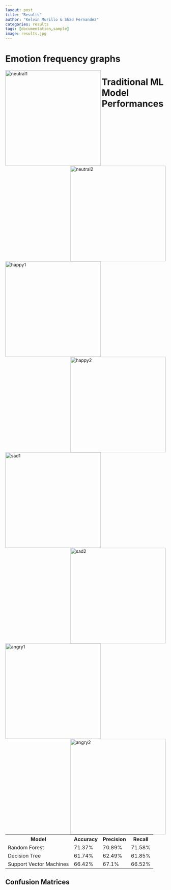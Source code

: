 ```yaml
---
layout: post
title: "Results"
author: "Kelvin Murillo & Shad Fernandez"
categories: results
tags: [documentation,sample]
image: results.jpg
---
```


# Emotion frequency graphs

<img src="{{ site.github.url }}/assets/img/neutral1.jpg" alt="neutral1" style="width:300px;height:300px;" align="left">
<img src="{{ site.github.url }}/assets/img/neutral2.jpg" alt="neutral2" style="width:300px;height:300px;" align="right">

<img src="{{ site.github.url }}/assets/img/happy1.jpg" alt="happy1" style="width:300px;height:300px;" align="left">
<img src="{{ site.github.url }}/assets/img/happy2.jpg" alt="happy2" style="width:300px;height:300px;" align="right">

<img src="{{ site.github.url }}/assets/img/sad1.jpg" alt="sad1" style="width:300px;height:300px;" align="left">
<img src="{{ site.github.url }}/assets/img/sad2.jpg" alt="sad2" style="width:300px;height:300px;" align="right">

<img src="{{ site.github.url }}/assets/img/angry1.jpg" alt="angry1" style="width:300px;height:300px;" align="left">
<img src="{{ site.github.url }}/assets/img/angry2.jpg" alt="angry2" style="width:300px;height:300px;" align="right">

# Traditional ML Model Performances
<table>
  <tr>
    <th>Model</th>
    <th>Accuracy</th>
    <th>Precision</th>
    <th>Recall</th>
  </tr>
  <tr>
    <td>Random Forest</td>
    <td>71.37%</td>
    <td> 70.89%</td>
    <td> 71.58%</td>
  </tr>
  <tr>
    <td>Decision Tree</td>
    <td>61.74%</td>
    <td>62.49%</td>
    <td>61.85%</td>
  </tr>
  <tr>
    <td>Support Vector Machines</td>
    <td>66.42%</td>
    <td>67.1%</td>
    <td>66.52%</td>
  </tr>
</table>

## Confusion Matrices
